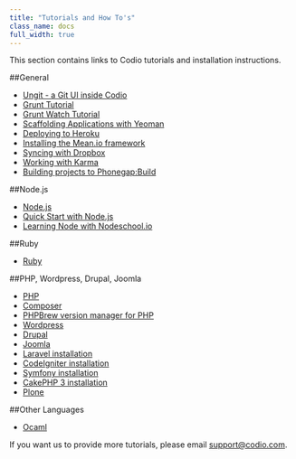 ```yaml
---
title: "Tutorials and How To's"
class_name: docs
full_width: true
---
```


This section contains links to Codio tutorials and installation instructions.

##General
- [Ungit - a Git UI inside Codio](/docs/specifics/ungit)
- [Grunt Tutorial](/docs/specifics/grunt)
- [Grunt Watch Tutorial](/docs/specifics/grunt-watch)
- [Scaffolding Applications with Yeoman](/docs/specifics/yeoman)
- [Deploying to Heroku](/docs/specifics/heroku)
- [Installing the Mean.io framework](/docs/specifics/meanio)
- [Syncing with Dropbox](/docs/specifics/dropbox)
- [Working with Karma](/docs/specifics/karma)
- [Building projects to Phonegap:Build](/docs/specifics/phonegapbuild)


##Node.js
- [Node.js](/docs/specifics/node)
- [Quick Start with Node.js](/docs/specifics/quick-node)
- [Learning Node with Nodeschool.io](/docs/specifics/nodeschool)

##Ruby
- [Ruby](/docs/specifics/ruby)

##PHP, Wordpress, Drupal, Joomla
- [PHP](/docs/specifics/php)
- [Composer](/docs/specifics/composer)
- [PHPBrew version manager for PHP](/docs/specifics/php-brew)
- [Wordpress](/docs/specifics/wordpress)
- [Drupal](/docs/specifics/drupal)
- [Joomla](/docs/specifics/joomla)
- [Laravel installation](/docs/specifics/laravel)
- [CodeIgniter installation](/docs/specifics/codeigniter)
- [Symfony installation](/docs/specifics/symfony)
- [CakePHP 3 installation](/docs/specifics/cakephp)
- [Plone](/docs/specifics/plone)

##Other Languages
- [Ocaml](/docs/specifics/ocaml)

If you want us to provide more tutorials, please email [support@codio.com](mailto:support@codio.com).

